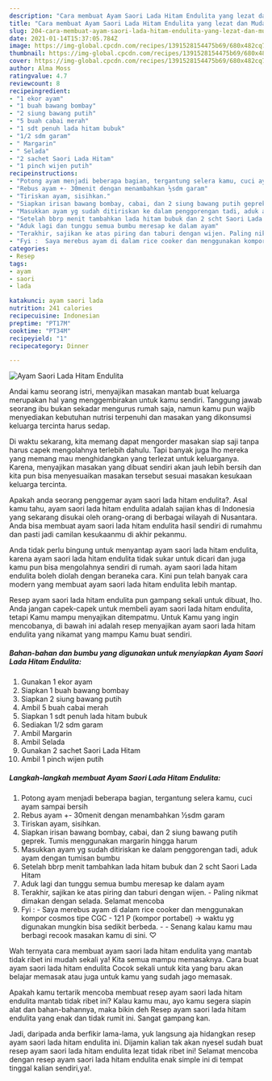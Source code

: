```yaml
---
description: "Cara membuat Ayam Saori Lada Hitam Endulita yang lezat dan Mudah Dibuat"
title: "Cara membuat Ayam Saori Lada Hitam Endulita yang lezat dan Mudah Dibuat"
slug: 204-cara-membuat-ayam-saori-lada-hitam-endulita-yang-lezat-dan-mudah-dibuat
date: 2021-01-14T15:37:05.784Z
image: https://img-global.cpcdn.com/recipes/1391528154475b69/680x482cq70/ayam-saori-lada-hitam-endulita-foto-resep-utama.jpg
thumbnail: https://img-global.cpcdn.com/recipes/1391528154475b69/680x482cq70/ayam-saori-lada-hitam-endulita-foto-resep-utama.jpg
cover: https://img-global.cpcdn.com/recipes/1391528154475b69/680x482cq70/ayam-saori-lada-hitam-endulita-foto-resep-utama.jpg
author: Alma Moss
ratingvalue: 4.7
reviewcount: 8
recipeingredient:
- "1 ekor ayam"
- "1 buah bawang bombay"
- "2 siung bawang putih"
- "5 buah cabai merah"
- "1 sdt penuh lada hitam bubuk"
- "1/2 sdm garam"
- " Margarin"
- " Selada"
- "2 sachet Saori Lada Hitam"
- "1 pinch wijen putih"
recipeinstructions:
- "Potong ayam menjadi beberapa bagian, tergantung selera kamu, cuci ayam sampai bersih"
- "Rebus ayam +- 30menit dengan menambahkan ½sdm garam"
- "Tiriskan ayam, sisihkan."
- "Siapkan irisan bawang bombay, cabai, dan 2 siung bawang putih geprek. Tumis menggunakan margarin hingga harum"
- "Masukkan ayam yg sudah ditiriskan ke dalam penggorengan tadi, aduk ayam dengan tumisan bumbu"
- "Setelah bbrp menit tambahkan lada hitam bubuk dan 2 scht Saori Lada Hitam"
- "Aduk lagi dan tunggu semua bumbu meresap ke dalam ayam"
- "Terakhir, sajikan ke atas piring dan taburi dengan wijen. Paling nikmat dimakan dengan selada. Selamat mencoba"
- "Fyi :  Saya merebus ayam di dalam rice cooker dan menggunakan kompor cosmos tipe CGC - 121 P (kompor portabel) -&gt; waktu yg digunakan mungkin bisa sedikit berbeda.  Senang kalau kamu mau berbagi recook masakan kamu di sini. ♡"
categories:
- Resep
tags:
- ayam
- saori
- lada

katakunci: ayam saori lada 
nutrition: 241 calories
recipecuisine: Indonesian
preptime: "PT17M"
cooktime: "PT34M"
recipeyield: "1"
recipecategory: Dinner

---
```



![Ayam Saori Lada Hitam Endulita](https://img-global.cpcdn.com/recipes/1391528154475b69/680x482cq70/ayam-saori-lada-hitam-endulita-foto-resep-utama.jpg)

Andai kamu seorang istri, menyajikan masakan mantab buat keluarga merupakan hal yang menggembirakan untuk kamu sendiri. Tanggung jawab seorang ibu bukan sekadar mengurus rumah saja, namun kamu pun wajib menyediakan kebutuhan nutrisi terpenuhi dan masakan yang dikonsumsi keluarga tercinta harus sedap.

Di waktu  sekarang, kita memang dapat mengorder masakan siap saji tanpa harus capek mengolahnya terlebih dahulu. Tapi banyak juga lho mereka yang memang mau menghidangkan yang terlezat untuk keluarganya. Karena, menyajikan masakan yang dibuat sendiri akan jauh lebih bersih dan kita pun bisa menyesuaikan masakan tersebut sesuai masakan kesukaan keluarga tercinta. 



Apakah anda seorang penggemar ayam saori lada hitam endulita?. Asal kamu tahu, ayam saori lada hitam endulita adalah sajian khas di Indonesia yang sekarang disukai oleh orang-orang di berbagai wilayah di Nusantara. Anda bisa membuat ayam saori lada hitam endulita hasil sendiri di rumahmu dan pasti jadi camilan kesukaanmu di akhir pekanmu.

Anda tidak perlu bingung untuk menyantap ayam saori lada hitam endulita, karena ayam saori lada hitam endulita tidak sukar untuk dicari dan juga kamu pun bisa mengolahnya sendiri di rumah. ayam saori lada hitam endulita boleh diolah dengan beraneka cara. Kini pun telah banyak cara modern yang membuat ayam saori lada hitam endulita lebih mantap.

Resep ayam saori lada hitam endulita pun gampang sekali untuk dibuat, lho. Anda jangan capek-capek untuk membeli ayam saori lada hitam endulita, tetapi Kamu mampu menyajikan ditempatmu. Untuk Kamu yang ingin mencobanya, di bawah ini adalah resep menyajikan ayam saori lada hitam endulita yang nikamat yang mampu Kamu buat sendiri.

<!--inarticleads1-->

##### Bahan-bahan dan bumbu yang digunakan untuk menyiapkan Ayam Saori Lada Hitam Endulita:

1. Gunakan 1 ekor ayam
1. Siapkan 1 buah bawang bombay
1. Siapkan 2 siung bawang putih
1. Ambil 5 buah cabai merah
1. Siapkan 1 sdt penuh lada hitam bubuk
1. Sediakan 1/2 sdm garam
1. Ambil  Margarin
1. Ambil  Selada
1. Gunakan 2 sachet Saori Lada Hitam
1. Ambil 1 pinch wijen putih




<!--inarticleads2-->

##### Langkah-langkah membuat Ayam Saori Lada Hitam Endulita:

1. Potong ayam menjadi beberapa bagian, tergantung selera kamu, cuci ayam sampai bersih
1. Rebus ayam +- 30menit dengan menambahkan ½sdm garam
1. Tiriskan ayam, sisihkan.
1. Siapkan irisan bawang bombay, cabai, dan 2 siung bawang putih geprek. Tumis menggunakan margarin hingga harum
1. Masukkan ayam yg sudah ditiriskan ke dalam penggorengan tadi, aduk ayam dengan tumisan bumbu
1. Setelah bbrp menit tambahkan lada hitam bubuk dan 2 scht Saori Lada Hitam
1. Aduk lagi dan tunggu semua bumbu meresap ke dalam ayam
1. Terakhir, sajikan ke atas piring dan taburi dengan wijen. - Paling nikmat dimakan dengan selada. Selamat mencoba
1. Fyi :  - Saya merebus ayam di dalam rice cooker dan menggunakan kompor cosmos tipe CGC - 121 P (kompor portabel) -&gt; waktu yg digunakan mungkin bisa sedikit berbeda. -  - Senang kalau kamu mau berbagi recook masakan kamu di sini. ♡




Wah ternyata cara membuat ayam saori lada hitam endulita yang mantab tidak ribet ini mudah sekali ya! Kita semua mampu memasaknya. Cara buat ayam saori lada hitam endulita Cocok sekali untuk kita yang baru akan belajar memasak atau juga untuk kamu yang sudah jago memasak.

Apakah kamu tertarik mencoba membuat resep ayam saori lada hitam endulita mantab tidak ribet ini? Kalau kamu mau, ayo kamu segera siapin alat dan bahan-bahannya, maka bikin deh Resep ayam saori lada hitam endulita yang enak dan tidak rumit ini. Sangat gampang kan. 

Jadi, daripada anda berfikir lama-lama, yuk langsung aja hidangkan resep ayam saori lada hitam endulita ini. Dijamin kalian tak akan nyesel sudah buat resep ayam saori lada hitam endulita lezat tidak ribet ini! Selamat mencoba dengan resep ayam saori lada hitam endulita enak simple ini di tempat tinggal kalian sendiri,ya!.

